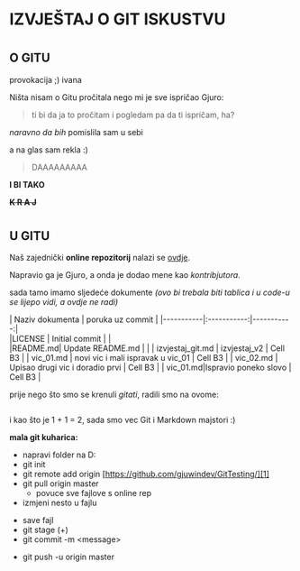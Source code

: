 # IZVJEŠTAJ O GIT ISKUSTVU

#
#
## O GITU

provokacija ;)  ivana

Ništa nisam o Gitu pročitala nego mi je sve ispričao Gjuro:

>ti bi da ja to pročitam i pogledam pa da ti ispričam, ha?

*naravno da bih* pomislila sam u sebi

a na glas sam rekla :)

>DAAAAAAAAA

**I BI TAKO**

**~~K R A J~~**

#

#

## U GITU

Naš zajednički **online repozitorij** nalazi se [ovdje][1].

Napravio ga je Gjuro, a onda je dodao mene kao *kontribjutora*.

sada tamo imamo sljedeće dokumente *(ovo bi trebala biti tablica i u code-u se lijepo vidi, a ovdje ne radi)*

| Naziv dokumenta | poruka uz commit |
|-----------|:-----------:|-----------:|  
|LICENSE | Initial commit |  |  
|README.md| Update README.md |  | 
| izvjestaj_git.md | izvjestaj_v2 | Cell B3 | 
| vic_01.md | novi vic i mali ispravak u vic_01 | Cell B3 | 
| vic_02.md | Upisao drugi vic i doradio prvi | Cell B3 | 
| vic_01.md|Ispravio poneko slovo | Cell B3 | 

prije nego što smo se krenuli *gitati*, radili smo na ovome:

``` vb  qa
```

i kao što je 1 \+ 1 = 2, sada smo vec Git i Markdown majstori :)

**mala git kuharica:**

-	napravi folder na D:
-	git init
-	git remote add origin [https://github.com/gjuwindev/GitTesting/][1]
-	git pull origin master
    -	povuce sve fajlove s online rep
-	izmjeni nesto u fajlu
*	save fajl
*	git stage (+)
*	git commit -m \<message>
-	git push -u origin master


<!--
ovo je popis referenci - linkova
-->

[1]: https://github.com/gjuwindev/GitTesting/ "https://github.com/gjuwindev/GitTesting/"
